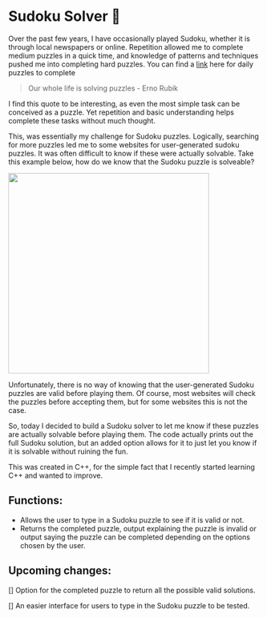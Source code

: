 # Sudoku Solver 🧩

Over the past few years, I have occasionally played Sudoku, whether it is through local newspapers or online. Repetition allowed me to complete medium puzzles in a quick time, and knowledge of patterns and techniques pushed me into completing hard puzzles. You can find a [link](https://www.nytimes.com/puzzles/sudoku/easy) here for daily puzzles to complete

> Our whole life is solving puzzles - Erno Rubik

I find this quote to be interesting, as even the most simple task can be conceived as a puzzle. Yet repetition and basic understanding helps complete these tasks without much thought.

This, was essentially my challenge for Sudoku puzzles. Logically, searching for more puzzles led me to some websites for user-generated sudoku puzzles. It was often difficult to know if these were actually solvable.
Take this example below, how do we know that the Sudoku puzzle is solveable?


<img src="https://user-images.githubusercontent.com/59411811/143574982-8458f39c-4582-438e-9653-b3b1fb0af3db.png" width="400" height="400">

Unfortunately, there is no way of knowing that the user-generated Sudoku puzzles are valid before playing them. Of course, most websites will check the puzzles before accepting them, but for some websites this is not the case.

So, today I decided to build a Sudoku solver to let me know if these puzzles are actually solvable before playing them. The code actually prints out the full Sudoku solution, but an added option allows for it to just let you know if it is solvable without ruining the fun. 

This was created in C++, for the simple fact that I recently started learning C++ and wanted to improve. 


## Functions:
- Allows the user to type in a Sudoku puzzle to see if it is valid or not.
- Returns the completed puzzle, output explaining the puzzle is invalid or output saying the puzzle can be completed depending on the options chosen by the user.


## Upcoming changes:
[] Option for the completed puzzle to return all the possible valid solutions.

[] An easier interface for users to type in the Sudoku puzzle to be tested.
